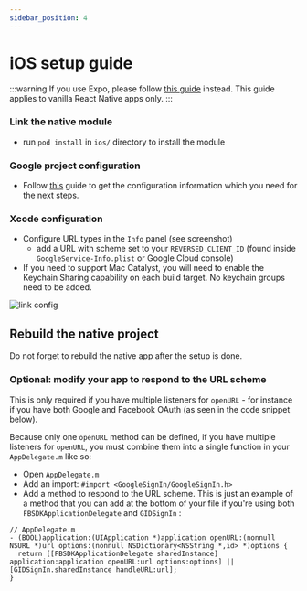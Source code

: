 ```yaml
---
sidebar_position: 4
---
```


# iOS setup guide

:::warning
If you use Expo, please follow [this guide](/setting-up/expo.md) instead. This guide applies to vanilla React Native apps only.
:::

### Link the native module

- run `pod install` in `ios/` directory to install the module

### Google project configuration

- Follow [this](./get-config-file) guide to get the configuration information which you need for the next steps.

### Xcode configuration

- Configure URL types in the `Info` panel (see screenshot)
  - add a URL with scheme set to your `REVERSED_CLIENT_ID` (found inside `GoogleService-Info.plist` or Google Cloud console)
- If you need to support Mac Catalyst, you will need to enable the Keychain Sharing capability on each build target. No keychain groups need to be added.

![link config](/img/urlTypes.png)

## Rebuild the native project

Do not forget to rebuild the native app after the setup is done.

### Optional: modify your app to respond to the URL scheme

This is only required if you have multiple listeners for `openURL` - for instance if you have both Google and Facebook OAuth (as seen in the code snippet below).

Because only one `openURL` method can be defined, if you have multiple listeners for `openURL`, you must combine them into a single function in your `AppDelegate.m` like so:

- Open `AppDelegate.m`
- Add an import: `#import <GoogleSignIn/GoogleSignIn.h>`
- Add a method to respond to the URL scheme. This is just an example of a method that you can add at the bottom of your file if you're using both `FBSDKApplicationDelegate` and `GIDSignIn` :

```objc
// AppDelegate.m
- (BOOL)application:(UIApplication *)application openURL:(nonnull NSURL *)url options:(nonnull NSDictionary<NSString *,id> *)options {
  return [[FBSDKApplicationDelegate sharedInstance] application:application openURL:url options:options] || [GIDSignIn.sharedInstance handleURL:url];
}
```
